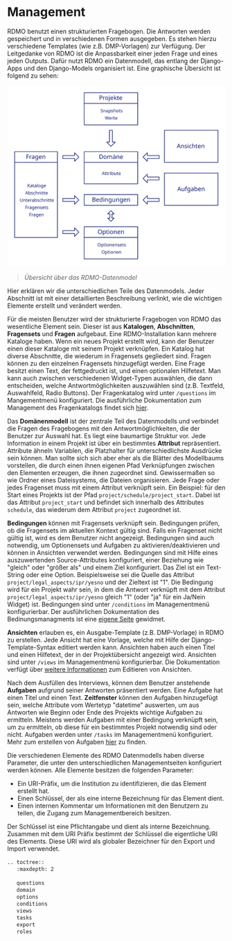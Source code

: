 # Management

RDMO benutzt einen strukturierten Fragebogen. Die Antworten werden gespeichert und in verschiedenen Formen ausgegeben. Es stehen hierzu verschiedene Templates (wie z.B. DMP-Vorlagen) zur Verfügung.
Der Leitgedanke von RDMO ist die Anpassbarkeit einer jeden Frage und eines jeden Outputs. Dafür nutzt RDMO ein Datenmodell, das entlang der Django-Apps und den Django-Models organisiert ist. Eine graphische Übersicht ist folgend zu sehen:

![](../_static/img/datenmodell.svg)
> *Übersicht über das RDMO-Datenmodel*

Hier erklären wir die unterschiedlichen Teile des Datenmodels. Jeder Abschnitt ist mit einer detaillierten Beschreibung verlinkt, wie die wichtigen Elemente erstellt und verändert werden.

Für die meisten Benutzer wird der strukturierte Fragebogen von RDMO das wesentliche Element sein. Dieser ist aus **Katalogen**, **Abschnitten**, **Fragensets** und **Fragen** aufgebaut. Eine RDMO-Installation kann mehrere Kataloge haben. Wenn ein neues Projekt erstellt wird, kann der Benutzer einen dieser Kataloge mit seinem Projekt verknüpfen. Ein Katalog hat diverse Abschnitte, die wiederum in Fragensets gegliedert sind. Fragen können zu den einzelnen Fragensets hinzugefügt werden. Eine Frage besitzt einen Text, der fettgedruckt ist, und einen optionalen Hilfetext. Man kann auch zwischen verschiedenen Widget-Typen auswählen, die dann entscheiden, welche Antwortmöglichkeiten auszuwählen sind (z.B. Textfeld, Auswahlfeld, Radio Buttons). Der Fragenkatalog wird unter `/questions` im Mangementmenü konfiguriert. Die ausführliche Dokumentation zum Management des Fragenkatalogs findet sich [hier](../../management/questions.html).

Das **Domänenmodell** ist der zentrale Teil des Datenmodells und verbindet die Fragen des Fragebogens mit den Antwortmöglichkeiten, die der Benutzer zur Auswahl hat. Es liegt eine baumartige Struktur vor. Jede Information in einem Projekt ist über ein bestimmtes **Attribut** repräsentiert. Attribute ähneln Variablen, die Platzhalter für unterschiedlichste Ausdrücke sein können. Man sollte sich sich aber eher als die Blätter des Modellbaums vorstellen, die durch einen ihnen eigenen Pfad Verknüpfungen zwischen den Elementen erzeugen, die ihnen zugeordnet sind. Gewissermaßen so wie Ordner eines Dateisystems, die Dateien organisieren. Jede Frage oder jedes Fragenset muss mit einem Attribut verknüpft sein. Ein Beispiel: für den Start eines Projekts ist der Pfad `project/schedule/project_start`. Dabei ist das Attribut `project_start` und befindet sich innerhalb des Attributes `schedule`, das wiederum dem Attribut `project` zugeordnet ist.

**Bedingungen** können mit Fragensets verknüpft sein. Bedingungen prüfen, ob die Fragensets im aktuellen Kontext gültig sind. Falls ein Fragenset nicht gültig ist, wird es dem Benutzer nicht angezeigt. Bedingungen sind auch notwendig, um Optionensets und Aufgaben zu aktivieren/deaktivieren und können in Ansichten verwendet werden. Bedingungen sind mit Hilfe eines auszuwertenden Source-Attributes konfiguriert, einer Beziehung wie "gleich" oder "größer als" und einem Ziel konfiguriert. Das Ziel ist ein Text-String oder eine Option. Beispielsweise sei die Quelle das Attribut `project/legal_aspects/ipr/yesno` und der Zieltext ist "1". Die Bedingung wird für ein Projekt wahr sein, in dem die Antwort verknüpft mit dem Attribut  `project/legal_aspects/ipr/yesno` gleich "1" (oder "ja" für ein Ja/Nein Widget) ist. Bedingungen sind unter `/conditions` im Managementmenü konfigurierbar. Der ausführlichen Dokumentation des Bedinungsmanagments ist  eine [eigene Seite](../../management/conditions.html) gewidmet.

**Ansichten** erlauben es, ein Ausgabe-Template (z.B. DMP-Vorlage) in RDMO zu erstellen. Jede Ansicht hat eine Vorlage, welche mit Hilfe der Django-Template-Syntax editiert werden kann. Ansichten haben auch einen Titel und einen Hilfetext, der in der Projektübersicht angezeigt wird. Ansichten sind unter `/views` im Managementmenü konfigurierbar. Die Dokumentation verfügt über [weitere Informationen](../../management/views.html) zum Editieren von Ansichten.

Nach dem Ausfüllen des Interviews, können dem Benutzer anstehende **Aufgaben** aufgrund seiner Antworten präsentiert werden. Eine Aufgabe hat einen Titel und einen Text. **Zeitfenster** können den Aufgaben hinzugefügt sein, welche Attribute vom Wertetyp "datetime" auswerten, um aus Antworten wie Beginn oder Ende des Projekts wichtige Aufgaben zu ermitteln. Meistens werden Aufgaben mit einer Bedingung verknüpft sein, um zu ermitteln, ob diese für ein bestimmtes Projekt notwendig sind oder nicht. Aufgaben werden unter `/tasks` im Managementmenü konfiguriert. Mehr zum erstellen von Aufgaben [hier](../../management/tasks.html) zu finden.

Die verschiedenen Elemente des RDMO Datenmodells haben diverse Parameter, die unter den unterschiedlichen Managementseiten konfiguriert werden können. Alle Elemente besitzen die folgenden Parameter:

-	Ein URI-Präfix, um die Institution zu identifizieren, die das Element erstellt hat.
-	Einen Schlüssel, der als eine interne Bezeichnung für das Element dient.
-	Einen internen Kommentar um Informationen mit den Benutzern zu teilen, die Zugang zum Managementbereich besitzen.

Der Schlüssel ist eine Pflichtangabe und dient als interne Bezeichnung. Zusammen mit dem URI Präfix bestimmt der Schlüssel die eigentliche URI des Elements. Diese URI wird als globaler Bezeichner für den Export und Import verwendet.


```eval_rst
.. toctree::
   :maxdepth: 2

   questions
   domain
   options
   conditions
   views
   tasks
   export
   roles
```
